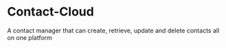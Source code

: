 # Contact-Cloud
A contact manager that can create, retrieve, update and delete contacts all on one platform
